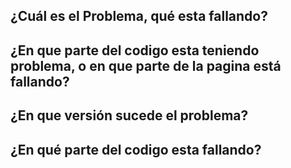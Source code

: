 ## ¿Cuál es el Problema, qué esta fallando?

## ¿En que parte del codigo esta teniendo problema, o en que parte de la pagina está fallando?

## ¿En que versión sucede el problema?

## ¿En qué parte del codigo esta fallando?
